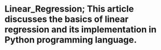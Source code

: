 # Linear_Regression; This article discusses the basics of linear regression and its implementation in Python programming language.
